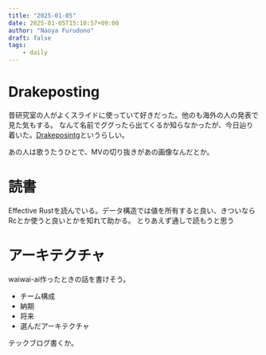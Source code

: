 ```yaml
---
title: "2025-01-05"
date: 2025-01-05T15:10:57+09:00
author: "Naoya Furudono"
draft: false
tags:
    - daily
---
```


# Drakeposting

昔研究室の人がよくスライドに使っていて好きだった。他のも海外の人の発表で見た気もする。
なんて名前でググったら出てくるか知らなかったが、今日辿り着いた。[Drakeposintg](https://dic.pixiv.net/a/Drakeposting)というらしい。

あの人は歌うたうひとで、MVの切り抜きがあの画像なんだとか。

# 読書

Effective Rustを読んでいる。データ構造では値を所有すると良い、きついならRcとか使うと良いとかを知れて助かる。
とりあえず通しで読もうと思う

# アーキテクチャ

waiwai-ai作ったときの話を書けそう。

- チーム構成
- 納期
- 将来
- 選んだアーキテクチャ

テックブログ書くか。
